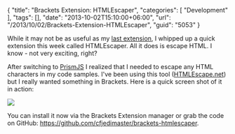 {
	"title": "Brackets Extension: HTMLEscaper",
	"categories": [
		"Development"
	],
	"tags": [],
	"date": "2013-10-02T15:10:00+06:00",
	"url": "/2013/10/02/Brackets-Extension-HTMLEscaper",
	"guid": "5053"
}

<p>
While it may not be as useful as my <a href="http://www.raymondcamden.com/index.cfm/2013/9/27/I-know-what-Brackets-is-missing">last extension</a>, I whipped up a quick extension this week called HTMLEscaper. All it does is escape HTML. I know - not very exciting, right? 
</p>
<!--more-->
<p>
After switching to <a href="http://prismjs.com/">PrismJS</a> I realized that I needed to escape any HTML characters in my code samples. I've been using this tool (<a href="http://www.htmlescape.net/htmlescape_tool.html">HTMLEscape.net</a>) but I really wanted something in Brackets. Here is a quick screen shot of it in action:
</p>

<p>
<img src="https://static.raymondcamden.com/images/shot.jpg" />
</p>

<p>
You can install it now via the Brackets Extension manager or grab the code on GitHub: <a href="https://github.com/cfjedimaster/brackets-htmlescaper">https://github.com/cfjedimaster/brackets-htmlescaper</a>.
</p>